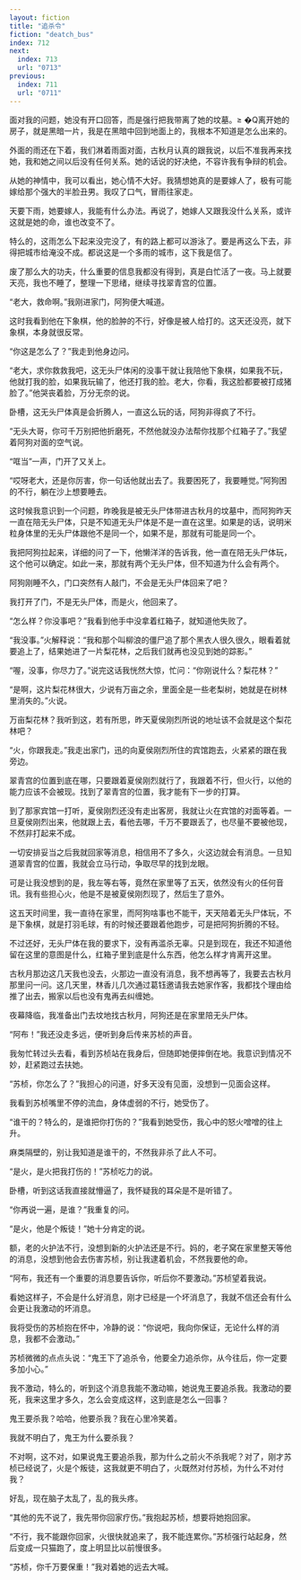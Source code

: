 ```yaml
---
layout: fiction
title: "追杀令"
fiction: "deatch_bus"
index: 712
next:
  index: 713
  url: "0713"
previous:
  index: 711
  url: "0711"
---
```

面对我的问题，她没有开口回答，而是强行把我带离了她的坟墓。≥  �Q离开她的房子，就是黑暗一片，我是在黑暗中回到地面上的，我根本不知道是怎么出来的。

外面的雨还在下着，我们淋着雨面对面，古秋月认真的跟我说，以后不准我再来找她，我和她之间以后没有任何关系。她的话说的好决绝，不容许我有争辩的机会。

从她的神情中，我可以看出，她心情不大好。我猜想她真的是要嫁人了，极有可能嫁给那个强大的半脸丑男。我叹了口气，冒雨往家走。

天要下雨，她要嫁人，我能有什么办法。再说了，她嫁人又跟我没什么关系，或许这就是她的命，谁也改变不了。

特么的，这雨怎么下起来没完没了，有的路上都可以游泳了。要是再这么下去，非得把城市给淹没不成。都说这是一个多雨的城市，这下我是信了。

废了那么大的功夫，什么重要的信息我都没有得到，真是白忙活了一夜。马上就要天亮，我也不睡了，整理一下思绪，继续寻找翠青宫的位置。

“老大，救命啊。”我刚进家门，阿狗便大喊道。

这时我看到他在下象棋，他的脸肿的不行，好像是被人给打的。这天还没亮，就下象棋，本身就很反常。

“你这是怎么了？”我走到他身边问。

“老大，求你救救我吧，这无头尸体闲的没事干就让我陪他下象棋，如果我不玩，他就打我的脸，如果我玩输了，他还打我的脸。老大，你看，我这脸都要被打成猪脸了。”他哭丧着脸，万分无奈的说。

卧槽，这无头尸体真是会折腾人，一直这么玩的话，阿狗非得疯了不行。

“无头大哥，你可千万别把他折磨死，不然他就没办法帮你找那个红箱子了。”我望着阿狗对面的空气说。

“哐当”一声，门开了又关上。

“哎呀老大，还是你厉害，你一句话他就出去了。我要困死了，我要睡觉。”阿狗困的不行，躺在沙上想要睡去。

这时候我意识到一个问题，昨晚我是被无头尸体带进古秋月的坟墓中，而阿狗昨天一直在陪无头尸体，只是不知道无头尸体是不是一直在这里。如果是的话，说明米粒身体里的无头尸体跟他不是同一个，如果不是，那就有可能是同一个。

我把阿狗拉起来，详细的问了一下，他懒洋洋的告诉我，他一直在陪无头尸体玩，这个他可以确定。如此一来，那就有两个无头尸体，但不知道为什么会有两个。

阿狗刚睡不久，门口突然有人敲门，不会是无头尸体回来了吧？

我打开了门，不是无头尸体，而是火，他回来了。

“怎么样？你没事吧？”我看到他手中没拿着红箱子，就知道他失败了。

“我没事。”火解释说：“我和那个叫柳浪的僵尸追了那个黑衣人很久很久，眼看着就要追上了，结果她进了一片梨花林，之后我们就再也没见到她的踪影。”

“喔，没事，你尽力了。”说完这话我恍然大惊，忙问：“你刚说什么？梨花林？”

“是啊，这片梨花林很大，少说有万亩之余，里面全是一些老梨树，她就是在树林里消失的。”火说。

万亩梨花林？我听到这，若有所思，昨天夏侯刚烈所说的地址该不会就是这个梨花林吧？

“火，你跟我走。”我走出家门，迅的向夏侯刚烈所住的宾馆跑去，火紧紧的跟在我旁边。

翠青宫的位置到底在哪，只要跟着夏侯刚烈就行了，我跟着不行，但火行，以他的能力应该不会被现。找到了翠青宫的位置，我才能有下一步的打算。

到了那家宾馆一打听，夏侯刚烈还没有走出客房，我就让火在宾馆的对面等着。一旦夏侯刚烈出来，他就跟上去，看他去哪，千万不要跟丢了，也尽量不要被他现，不然非打起来不成。

一切安排妥当之后我就回家等消息，相信用不了多久，火这边就会有消息。一旦知道翠青宫的位置，我就会立马行动，争取尽早的找到龙眼。

可是让我没想到的是，我左等右等，竟然在家里等了五天，依然没有火的任何音讯。我有些担心火，他是不是被夏侯刚烈现了，然后生了意外。

这五天时间里，我一直待在家里，而阿狗啥事也不能干，天天陪着无头尸体玩，不是下象棋，就是打羽毛球，有的时候还要跟着他跑步，可是把阿狗折腾的不轻。

不过还好，无头尸体在我的要求下，没有再滥杀无辜。只是到现在，我还不知道他留在这里的意图是什么，红箱子里到底是什么东西，他怎么样才肯离开这里。

古秋月那边这几天我也没去，火那边一直没有消息，我不想再等了，我要去古秋月那里问一问。这几天里，林香儿几次通过葛钰邀请我去她家作客，我都找个理由给推了出去，搬家以后也没有鬼再去纠缠她。

夜幕降临，我准备出门去坟地找古秋月，阿狗还是在家里陪无头尸体。

“阿布！”我还没走多远，便听到身后传来苏桢的声音。

我匆忙转过头去看，看到苏桢站在我身后，但随即她便摔倒在地。我意识到情况不妙，赶紧跑过去扶她。

“苏桢，你怎么了？”我担心的问道，好多天没有见面，没想到一见面会这样。

我看到苏桢嘴里不停的流血，身体虚弱的不行，她受伤了。

“谁干的？特么的，是谁把你打伤的？”我看到她受伤，我心中的怒火噌噌的往上升。

麻类隔壁的，别让我知道是谁干的，不然我非杀了此人不可。

“是火，是火把我打伤的！”苏桢吃力的说。

卧槽，听到这话我直接就懵逼了，我怀疑我的耳朵是不是听错了。

“你再说一遍，是谁？”我重复的问。

“是火，他是个叛徒！”她十分肯定的说。

额，老的火护法不行，没想到新的火护法还是不行。妈的，老子窝在家里整天等他的消息，没想到他会去伤害苏桢，别让我逮着机会，不然我要他的命。

“阿布，我还有一个重要的消息要告诉你，听后你不要激动。”苏桢望着我说。

看她这样子，不会是什么好消息，刚才已经是一个坏消息了，我就不信还会有什么会更让我激动的坏消息。

我将受伤的苏桢抱在怀中，冷静的说：“你说吧，我向你保证，无论什么样的消息，我都不会激动。”

苏桢微微的点点头说：“鬼王下了追杀令，他要全力追杀你，从今往后，你一定要多加小心。”

我不激动，特么的，听到这个消息我能不激动嘛，她说鬼王要追杀我。我激动的要死，我来这里才多久，怎么会变成这样，这到底是怎么一回事？

鬼王要杀我？哈哈，他要杀我？我在心里冷笑着。

我就不明白了，鬼王为什么要杀我？

不对啊，这不对，如果说鬼王要追杀我，那为什么之前火不杀我呢？对了，刚才苏桢已经说了，火是个叛徒，这我就更不明白了，火既然对付苏桢，为什么不对付我？

好乱，现在脑子太乱了，乱的我头疼。

“其他的先不说了，我先带你回家疗伤。”我抱起苏桢，想要将她抱回家。

“不行，我不能跟你回家，火很快就追来了，我不能连累你。”苏桢强行站起身，然后变成一只猫跑了，度上明显比以前慢很多。

“苏桢，你千万要保重！”我对着她的远去大喊。